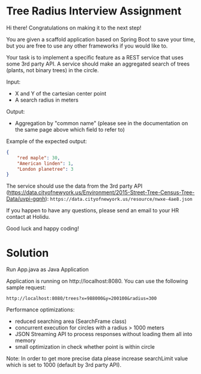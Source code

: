 # Tree Radius Interview Assignment

Hi there! Congratulations on making it to the next step!

You are given a scaffold application based on Spring Boot to save your time, but you are free to use any other frameworks if you would like to.

Your task is to implement a specific feature as a REST service that uses some 3rd party API.
A service should make an aggregated search of trees (plants, not binary trees) in the circle.

Input:
  - X and Y of the cartesian center point
  - A search radius in meters

Output:
  - Aggregation by "common name" (please see in the documentation on the same page above which field to refer to)

Example of the expected output:
```json
{
    "red maple": 30,
    "American linden": 1,
    "London planetree": 3
}
```

The service should use the data from the 3rd party API (https://data.cityofnewyork.us/Environment/2015-Street-Tree-Census-Tree-Data/uvpi-gqnh): `https://data.cityofnewyork.us/resource/nwxe-4ae8.json`

If you happen to have any questions, please send an email to your HR contact at Holidu.

Good luck and happy coding!


# Solution
Run App.java as Java Application

Application is running on http://localhost:8080. You can use the following sample request:
```
http://localhost:8080/trees?x=988000&y=200100&radius=300
```

Performance optimizations:
- reduced searching area (SearchFrame class)
- concurrent execution for circles with a radius > 1000 meters
- JSON Streaming API to process responses without loading them all into memory
- small optimization in check whether point is within circle

Note:
In order to get more precise data please increase searchLimit value which is set to 1000 (default by 3rd party API).